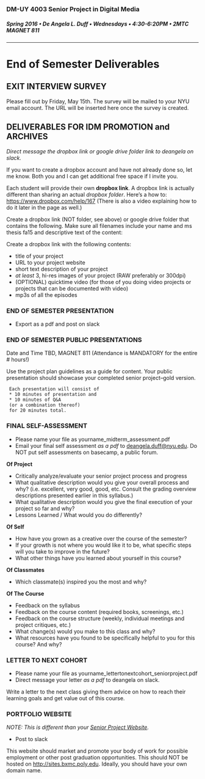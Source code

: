 ### DM-UY 4003 Senior Project in Digital Media
##### Spring 2016 • De Angela L. Duff • Wednesdays • 4:30-6:20PM • 2MTC MAGNET 811 

---

# End of Semester Deliverables

## EXIT INTERVIEW SURVEY
Please fill out by Friday, May 15th. The survey will be mailed to your NYU email account. The URL will be inserted here once the survey is created.

## DELIVERABLES FOR IDM PROMOTION and ARCHIVES

*Direct message the dropbox link or google drive folder link to deangela on slack.*

If you want to create a dropbox account and have not already done so, let me know. Both you and I can get additional free space if I invite you.

Each student will provide their own **dropbox link**. A dropbox link is actually different than sharing an actual *dropbox folder*. Here’s a how to: https://www.dropbox.com/help/167 (There is also a video explaining how to do it later in the page as well.) 
 
Create a dropbox link (NOT folder, see above) or google drive folder that contains the following. Make sure all filenames include your name and ms thesis fa15 and descriptive text of the content: 
 
Create a dropbox link with the following contents:
  * title of your project
  * URL to your project website
  * short text description of your project
  * *at least* 3, hi-res images of your project (RAW preferably or 300dpi)
  * (OPTIONAL) quicktime video (for those of you doing video projects or projects that can be documented with video)
  * mp3s of all the episodes
  

### END OF SEMESTER PRESENTATION
* Export as a pdf and post on slack


### END OF SEMESTER PUBLIC PRESENTATIONS

Date and Time TBD,
MAGNET 811 (Attendance is MANDATORY for the entire # hours!)

Use the project plan guidelines as a guide for content. Your public presentation should showcase your completed senior project–gold version.


     Each presentation will consist of 
     * 10 minutes of presentation and 
     * 10 minutes of Q&A 
     (or a combination thereof)
     for 20 minutes total. 


### FINAL SELF-ASSESSMENT

* Please name your file as yourname_midterm_assessment.pdf
* Email your final self assessment *as a pdf* to deangela.duff@nyu.edu. Do NOT put self assessments on basecamp, a public forum.

**Of Project**
* Critically analyze/evaluate your senior project process and progress
* What qualitative description would you give your overall process and why? (i.e. excellent, very good, good, etc. Consult the grading overview descriptions presented earlier in this syllabus.)
* What qualitative description would you give the final execution of your project so far and why?
* Lessons Learned / What would you do differently?

**Of Self**
* How have you grown as a creative over the course of the semester?
* If your growth is not where you would like it to be, what specific steps will you take to improve in the future?
* What other things have you learned about yourself in this course?

**Of Classmates**
* Which classmate(s) inspired you the most and why? 

**Of The Course**
* Feedback on the syllabus 
* Feedback on the course content (required books, screenings, etc.)
* Feedback on the course structure (weekly, individual meetings and project critiques, etc.)
* What change(s) would you make to this class and why?
* What resources have you found to be specifically helpful to you for this course? And why?


### LETTER TO NEXT COHORT   

* Please name your file as yourname_lettertonextcohort_seniorproject.pdf
* Direct message your letter *as a pdf* to deangela on slack. 

Write a letter to the next class giving them advice on how to reach their learning goals and get value out of this course.


### PORTFOLIO WEBSITE
*NOTE: This is different than your <a href="dm4003_senior_project_blog.md">Senior Project Website</a>.*

* Post to slack

This website should market and promote your body of work for possible employment or other post graduation opportunities. This should NOT be hosted on http://sites.bxmc.poly.edu. Ideally, you should have your own domain name.






